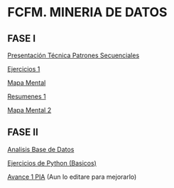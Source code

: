 # FCFM. MINERIA DE DATOS
## FASE I
[Presentación Técnica Patrones Secuenciales](https://github.com/Valeriasolisa/MineriadeDatos/blob/master/Presentaci%C3%B3n_PatronesSecuenciales_002.pdf)

[Ejercicios 1](https://github.com/TeoSuarez/Mineria-De-Datos/blob/master/Ejercicios1_Equipo8_Gpo002.pdf)

[Mapa Mental](https://github.com/TeoSuarez/Mineria-De-Datos/blob/master/MapaMental_1_1806069.pdf)

[Resumenes 1](https://github.com/TeoSuarez/Mineria-De-Datos/blob/master/Resumenes_1806069.pdf)

[Mapa Mental 2](https://github.com/TeoSuarez/Mineria-De-Datos/blob/master/MapaMental_2_1806069.pdf)
## FASE II
[Analisis Base de Datos](https://github.com/TeoSuarez/Mineria-De-Datos/blob/master/AnalisisBD_1806069.pdf)

[Ejercicios de Python (Basicos)](https://github.com/TeoSuarez/Mineria-De-Datos/blob/master/PythonBasico_1806069%20(2).ipynb)

[Avance 1 PIA](https://github.com/TeoSuarez/Mineria-De-Datos/blob/master/Avance1-PIA_14_002.pdf) (Aun lo editare para mejorarlo)

